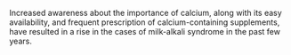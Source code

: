 Increased awareness about the importance of calcium, along with its easy availability, and frequent prescription of calcium-containing supplements, have resulted in a rise in the cases of milk-alkali syndrome in the past few years.